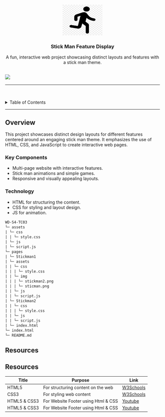 <a name="readme-top">

<br/>

<br />
<div align="center">
  <a href="https://github.com/mikhailfeutech">
    <img src="./pages/Stickman1/assets/img/sticman.png" alt="Nyebe" width="130" height="100">
  </a>
  <h3 align="center">Stick Man Feature Display</h3>
</div>
<div align="center">
  A fun, interactive web project showcasing distinct layouts and features with a stick man theme.
</div>

<br />

![](https://visit-counter.vercel.app/counter.png?page=your-github-username/Stick-Man-Feature-Display)

---

<br />
<br />

<details>
  <summary>Table of Contents</summary>
  <ol>
    <li>
      <a href="#overview">Overview</a>
      <ol>
        <li>
          <a href="#key-components">Key Components</a>
        </li>
        <li>
          <a href="#technology">Technology</a>
        </li>
      </ol>
    </li>
    <li>
      <a href="#rules-practices-and-principles">Rules, Practices and Principles</a>
    </li>
    <li>
      <a href="#resources">Resources</a>
    </li>
  </ol>
</details>

---

## Overview

This project showcases distinct design layouts for different features centered around an engaging stick man theme. It emphasizes the use of HTML, CSS, and JavaScript to create interactive web pages.

### Key Components
- Multi-page website with interactive features.
- Stick man animations and simple games.
- Responsive and visually appealing layouts.

### Technology
- HTML for structuring the content.
- CSS for styling and layout design.
- JS for animation.

```
WD-S4-TC03
└─ assets
| └─ css
| | └─ style.css
| └─ js
| └─ script.js
└─ pages
| └─ Stickman1
| └─ assets
| | └─ css
| | | └─ style.css
| | └─ img
| | | └─ stickman2.png
| | | └─ sticman.png
| | └─ js
| | └─ script.js
| └─ Stickman2
| | └─ css
| | | └─ style.css
| | └─ js
| | └─ script.js
| └─ index.html
└─ index.html
└─ README.md
```
## Resources

## Resources

| Title | Purpose | Link |
|-------|---------|------|
| HTML5 | For structuring content on the web | [W3Schools](https://www.w3schools.com/html/) |
| CSS3  | For styling web content           | [W3Schools](https://www.w3schools.com/css/) |
| HTML5 & CSS3  |For Website Footer using Html & CSS|[Youtube](https://www.youtube.com/watch?v=UpkEANWC2Ms)|
| HTML5 & CSS3  |For Website Footer using Html & CSS|[Youtube](https://www.youtube.com/watch?v=SgmNxE9lWcY)|
